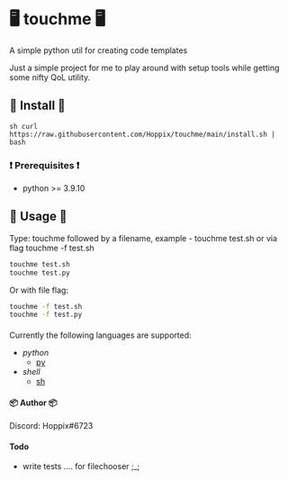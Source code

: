 # 🖥️ touchme 🖥️ 

A simple python util for creating code templates        

Just a simple project for me to play around with setup tools while getting some nifty QoL utility.

## 🔧 Install 🔧

``sh
curl https://raw.githubusercontent.com/Hoppix/touchme/main/install.sh | bash
``

### ❗️ Prerequisites ❗️
* python >= 3.9.10

## 🚀 Usage 🚀
Type: touchme followed by a filename, example - touchme test.sh or via flag touchme -f test.sh      
```sh
touchme test.sh     
touchme test.py
```
Or with file flag:      
```sh
touchme -f test.sh     
touchme -f test.py
```

####
Currently the following languages are supported:        
* *python*
    * [py](resources/python_template.py)
* *shell*
    * [sh](resources/shell_template.py)


#### 📦 Author 📦 
Discord: Hoppix#6723


#### Todo
* write tests .... for filechooser ;_;
